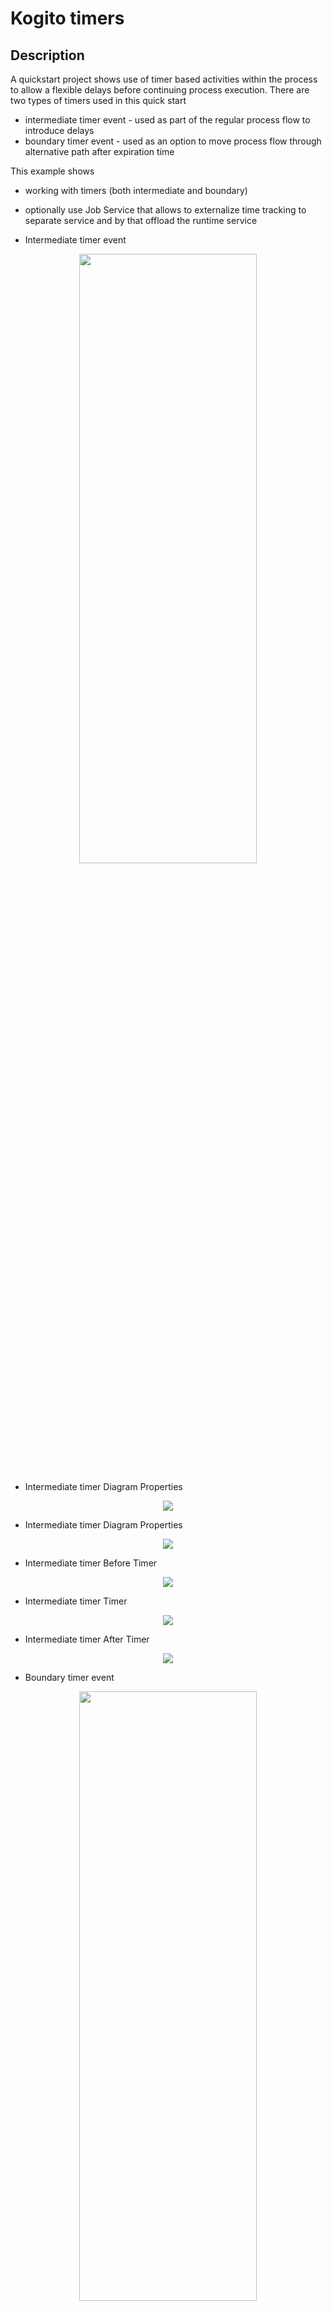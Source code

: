 # Kogito timers

## Description

A quickstart project shows use of timer based activities within the process to 
allow a flexible delays before continuing process execution. There are two types
of timers used in this quick start

* intermediate timer event - used as part of the regular process flow to introduce delays
* boundary timer event - used as an option to move process flow through alternative path after expiration time

This example shows

* working with timers (both intermediate and boundary)
* optionally use Job Service that allows to externalize time tracking to separate service and by that offload the runtime service
	
	
* Intermediate timer event
<p align="center"><img width=75% height=50% src="docs/images/timers.png"></p>

* Intermediate timer Diagram Properties
<p align="center"><img src="docs/images/timersDiagramProperties.png"></p>

* Intermediate timer Diagram Properties
<p align="center"><img src="docs/images/timersDiagramProperties2.png"></p>

* Intermediate timer Before Timer
<p align="center"><img src="docs/images/timersBeforeTimerScriptTask.png"></p>

* Intermediate timer Timer
<p align="center"><img src="docs/images/timersTimer.png"></p>

* Intermediate timer After Timer 
<p align="center"><img src="docs/images/timersAfterTimerScriptCall.png"></p>

* Boundary timer event
<p align="center"><img width=75% height=50% src="docs/images/timerOnTask.png"></p>

* Boundary timer Diagram Properties 
<p align="center"><img src="docs/images/timerOnTaskDiagramProperties.png"></p>

* Boundary timer Diagram Properties 
<p align="center"><img src="docs/images/timerOnTaskDiagramProperties2.png"></p>

* Boundary timer Before Timer 
<p align="center"><img src="docs/images/timerOnTaskBeforeTimerScriptCall.png"></p>

* Boundary timer User Task
<p align="center"><img src="docs/images/timerOnTaskUserTask1.png"></p>

* Boundary timer User Task
<p align="center"><img src="docs/images/timerOnTaskUserTask2.png"></p>

* Boundary timer Timer
<p align="center"><img src="docs/images/timerOnTaskBoundaryTimer.png"></p>

* Boundary timer After Timer
<p align="center"><img src="docs/images/timerOnTaskAfterTimerScriptCall.png"></p>

* Cycle timer event
<p align="center"><img width=75% height=50% src="docs/images/timersCycleProcess.png"></p>

* Cycle timer Diagram Properties
<p align="center"><img src="docs/images/timersCycleDiagramProperties.png"></p>

* Cycle timer Diagram Properties
<p align="center"><img src="docs/images/timersCycleDiagramProperties.png"></p>

* Cycle timer Before Timer
<p align="center"><img src="docs/images/timersCycleBeforeTimerScriptTask.png"></p>

* Cycle timer Timer
<p align="center"><img src="docs/images/timerCycle.png"></p>

* Cycle timer AfterTimer
<p align="center"><img src="docs/images/timersCycleAfterTimerScriptTask.png"></p>


Timer expression is expected to be given in ISO-8601 format e.g. PT30S - wait 30 seconds before expiring. 
This needs to be given when starting process instance as delay attribute of type string. 

## Build and run

### Prerequisites
 
You will need:
  - Java 1.8.0+ installed 
  - Environment variable JAVA_HOME set accordingly
  - Maven 3.5.4+ installed

When using native image compilation, you will also need: 
  - GraalVM 19.1+ installed
  - Environment variable GRAALVM_HOME set accordingly
  - Note that GraalVM native image compilation typically requires other packages (glibc-devel, zlib-devel and gcc) to be installed too, please refer to GraalVM installation documentation for more details.

### Compile and Run in Local Dev Mode

```
mvn clean package quarkus:dev    
```

NOTE: With dev mode of Quarkus you can take advantage of hot reload for business assets like processes, rules, decision tables and java code. No need to redeploy or restart your running application.


### Compile and Run using Local Native Image
Note that this requires GRAALVM_HOME to point to a valid GraalVM installation

```
mvn clean package -Pnative
```
  
To run the generated native executable, generated in `target/`, execute

```
./target/kogito-timer-quarkus-{version}-runner
```

### Use the application


### Submit a request to start new timers process

To make use of this application it is as simple as putting a sending request to `http://localhost:8080/timers`  with following content 

```
{
"delay" : "PT30S"
}

```

Complete curl command can be found below:

```
curl -X POST -H 'Content-Type:application/json' -H 'Accept:application/json' -d '{"delay" : "PT30S"}' http://localhost:8080/timers
```

### Show active timer instances

```
curl -H 'Content-Type:application/json' -H 'Accept:application/json' http://localhost:8080/timers
```

### Cancel timer instance 

```
curl -X DELETE 'http://localhost:8080/timers/{uuid}'
```

where `{uuid}` is the id of the given timer instance


### Submit a request to start new timers cycle process

To make use of this application it is as simple as putting a sending request to `http://localhost:8080/timerscycle`  with following content 

```
{
"delay" : "R2/PT1S"
}

```

Complete curl command can be found below:

```
curl -X POST -H 'Content-Type:application/json' -H 'Accept:application/json' -d '{"delay" : "R2/PT1S"}' http://localhost:8080/timerscycle
```

### Show active timer instances

```
curl -H 'Content-Type:application/json' -H 'Accept:application/json' http://localhost:8080/timerscycle
```

### Cancel timer cycle instance 

```
curl -X DELETE 'http://localhost:8080/timerscycle/{uuid}'
```

where `{uuid}` is the id of the given timer cycle instance


### Submit a request to start new boundary timers process

To make use of this application it is as simple as putting a sending request to `http://localhost:8080/timersOnTask`  with following content 

```
{
"delay" : "PT30S"
}

```

Complete curl command can be found below:

```
curl -X POST -H 'Content-Type:application/json' -H 'Accept:application/json' -d '{"delay" : "PT30S"}' http://localhost:8080/timersOnTask
```

### Show active boundary timer instances

```
curl -H 'Content-Type:application/json' -H 'Accept:application/json' http://localhost:8080/timersOnTask
```

### Cancel boundary timer instance 

```
curl -X DELETE 'http://localhost:8080/timersOnTask/{uuid}'
```

where `{uuid}` is the id of the given timer instance

After executing the above commands you should see a log similar to

* Curl Log
<p align="center"><img src="docs/images/curlLog.png"></p>

* Quarkus Log
<p align="center"><img src="docs/images/quarkusLog.png"></p>


## Use Kogito Job Service as external timer service

There is additional configuration needed in 

* application.properties
* pom.xml

### Configure application.properties

To allow to use Job Service as timer service there is a need to specify additional properties 

```
kogito.jobs-service.url=http://localhost:8085
kogito.service.url=http://localhost:8080
```


First one is used to direct the Kogito runtime to let it know where is the Kogito Job Service - it needs
to match the location of the Kogito Job Service when starting it - see below.
Second one is used by Kogito Job Service to callback when the timer expires and needs to be pointing to the service host and port

### Configure pom.xml

To be able to use Kogito Job Service as timer service additional dependency needs to be added

```
<dependency>
  <groupId>org.kie.kogito</groupId>
  <artifactId>jobs-management-quarkus-addon</artifactId>
</dependency>
```

### Start Kogito Job Service

You need to download the job service and start it locally

```
java -Dquarkus.http.port=8085 -jar target/jobs-service-{version}-runner.jar
```

* After Starting Kogito Web Service you should see a similar Log as follows

<p align="center"><img src="docs/images/kogitoWebServiceLog.png"></p>


In case you'd like to run the job service with enabled persistence then start 
Infinispan server before and then run the job service with following command

```
java -Dquarkus.http.port=8085 -Dkogito.jobs-service.persistence=infinispan -jar target/jobs-service-{version}-runner.jar
```

in both cases replace `{version}` with actual Kogito version to be used (Job Service is available from 0.6.0)

After starting Infinispan you should see a similar log as follows

* After Starting Infinispan you should see a similar Log as follows

<p align="center"><img src="docs/images/infinispanRunning.png"></p>

